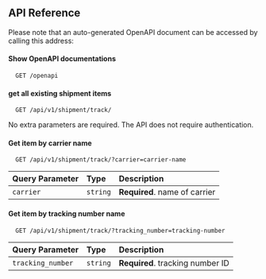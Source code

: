 
## API Reference

Please note that an auto-generated OpenAPI document can be accessed by calling this address:

#### Show OpenAPI documentations

```http
  GET /openapi
```

#### get all existing shipment items

```http
  GET /api/v1/shipment/track/
```

No extra parameters are required. The API does not require authentication. 

#### Get item by carrier name

```http
  GET /api/v1/shipment/track/?carrier=carrier-name
```

| Query Parameter | Type     | Description                       |
| :-------- | :------- | :-------------------------------- |
| `carrier`      | `string` | **Required**. name of carrier     |

#### Get item by tracking number name

```http
  GET /api/v1/shipment/track/?tracking_number=tracking-number
```

| Query Parameter | Type     | Description                       |
| :-------- | :------- | :-------------------------------- |
| `tracking_number`      | `string` | **Required**. tracking number ID     |
